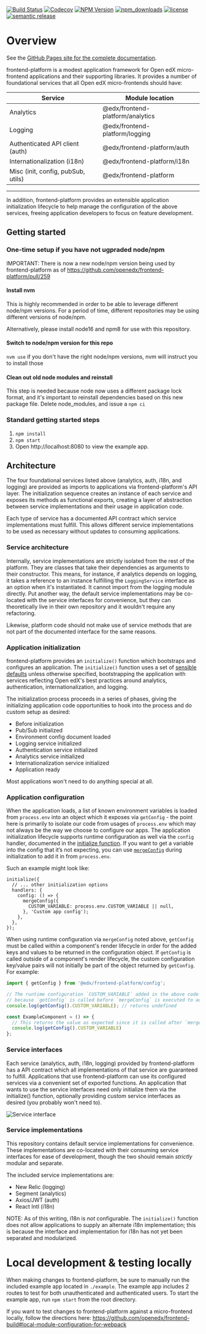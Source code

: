 [![Build Status](https://github.com/openedx/frontend-platform/actions/workflows/ci.yml/badge.svg)](https://github.com/openedx/frontend-platform/actions/workflows/ci.yml)
[![Codecov](https://img.shields.io/codecov/c/github/edx/frontend-platform)](https://codecov.io/gh/edx/frontend-platform)
[![NPM Version](https://img.shields.io/npm/v/@edx/frontend-platform.svg)](https://www.npmjs.com/package/@edx/frontend-platform)
[![npm_downloads](https://img.shields.io/npm/dt/@edx/frontend-platform.svg)](https://www.npmjs.com/package/@edx/frontend-platform)
[![license](https://img.shields.io/npm/l/@edx/frontend-platform.svg)](https://github.com/openedx/frontend-platform/blob/master/LICENSE)
[![semantic release](https://img.shields.io/badge/%20%20%F0%9F%93%A6%F0%9F%9A%80-semantic--release-e10079.svg)](https://github.com/semantic-release/semantic-release)

# Overview

See the [GitHub Pages site for the complete documentation](https://openedx.github.io/frontend-platform/).

frontend-platform is a modest application framework for Open edX micro-frontend applications and their supporting libraries. It provides a number of foundational services that all Open edX micro-frontends should have:

| Service                            | Module location                  |
|------------------------------------|----------------------------------|
| Analytics                          | @edx/frontend-platform/analytics |
| Logging                            | @edx/frontend-platform/logging   |
| Authenticated API client (auth)    | @edx/frontend-platform/auth      |
| Internationalization (i18n)        | @edx/frontend-platform/i18n      |
| Misc (init, config, pubSub, utils) | @edx/frontend-platform           |

-------------------------------------------------------------------------

In addition, frontend-platform provides an extensible application initialization lifecycle to help manage the configuration of the above services, freeing application developers to focus on feature development.

## Getting started

### One-time setup if you have not ugpraded node/npm
IMPORTANT: There is now a new node/npm version being used by frontend-platform as of
https://github.com/openedx/frontend-platform/pull/259

#### Install nvm
This is highly recommended in order to be able to leverage different node/npm versions.
For a period of time, different repositories may be using different versions of node/npm.

Alternatively, please install node16 and npm8 for use with this repository.

#### Switch to node/npm version for this repo
```nvm use```
if you don't have the right node/npm versions, nvm will instruct you to install those

#### Clean out old node modules and reinstall
This step is needed because node now uses a different package lock format, and it's important to reinstall
dependencies based on this new package file. Delete node_modules, and issue a `npm ci`


### Standard getting started steps

1. `npm install`
2. `npm start`
3. Open http://localhost:8080 to view the example app.

## Architecture

The four foundational services listed above (analytics, auth, i18n, and logging) are provided as imports to applications via frontend-platform's API layer.  The initialization sequence creates an instance of each service and exposes its methods as functional exports, creating a layer of abstraction between service implementations and their usage in application code.

Each type of service has a documented API contract which service implementations must fulfill. This allows different service implementations to be used as necessary without updates to consuming applications.

### Service architecture

Internally, service implementations are strictly isolated from the rest of the platform.  They are classes that take their dependencies as arguments to their constructor.  This means, for instance, if analytics depends on logging, it takes a reference to an instance fulfilling the `LoggingService` interface as an option when it's instantiated.  It cannot import from the logging module directly.  Put another way, the default service implementations may be co-located with the service interfaces for convenience, but they can theoretically live in their own repository and it wouldn't require any refactoring.

Likewise, platform code should not make use of service methods that are not part of the documented interface for the same reasons.

### Application initialization

frontend-platform provides an `initialize()` function which bootstraps and configures an application.  The `initialize()` function uses a set of [sensible defaults](https://en.wikipedia.org/wiki/Convention_over_configuration) unless otherwise specified, bootstrapping the application with services reflecting Open edX's best practices around analytics, authentication, internationalization, and logging.

The initialization process proceeds in a series of phases, giving the initializing application code opportunities to hook into the process and do custom setup as desired:

- Before initialization
- Pub/Sub initialized
- Environment config document loaded
- Logging service initialized
- Authentication service initialized
- Analytics service initialized
- Internationalization service initialized
- Application ready

Most applications won't need to do anything special at all.

### Application configuration

When the application loads, a list of known environment variables is loaded from `process.env` into an object which it exposes via `getConfig` - the point here is primarily to isolate our code from usages of `process.env` which may not always be the way we choose to configure our apps.  The application initialization lifecycle supports runtime configuration as well via the `config` handler, documented in the [initialize function](https://edx.github.io/frontend-platform/module-Initialization.html#~initialize).  If you want to get a variable into the config that it’s not expecting, you can use [`mergeConfig`](https://edx.github.io/frontend-platform/module-Config.html#~mergeConfig) during initialization to add it in from `process.env`.

Such an example might look like:

```
initialize({
  // ... other initialization options
  handlers: {
    config: () => {
      mergeConfig({
        CUSTOM_VARIABLE: process.env.CUSTOM_VARIABLE || null,
      }, 'Custom app config');
    },
  },
});
```

When using runtime configuration via `mergeConfig` noted above, `getConfig` must be called within a component's render lifecycle in order for the added keys and values to be returned in the configuration object. If `getConfig` is called outside of a component's render lifecycle, the custom configuration key/value pairs will not initially be part of the object returned by `getConfig`. For example:

```jsx
import { getConfig } from '@edx/frontend-platform/config';

// The runtime configuration `CUSTOM_VARIABLE` added in the above code snippet will not appear here. This is
// because `getConfig` is called before `mergeConfig` is executed to add the custom runtime configuration.
console.log(getConfig().CUSTOM_VARIABLE); // returns undefined

const ExampleComponent = () => {
  // This returns the value as expected since it is called after `mergeConfig` has already executed.
  console.log(getConfig().CUSTOM_VARIABLE)
};
```

### Service interfaces

Each service (analytics, auth, i18n, logging) provided by frontend-platform has a API contract which all implementations of that service are guaranteed to fulfill.  Applications that use frontend-platform can use its configured services via a convenient set of exported functions.  An application that wants to use the service interfaces need only initialize them via the initialize() function, optionally providing custom service interfaces as desired (you probably won't need to).

![Service interface](service-interface.png)

### Service implementations

This repository contains default service implementations for convenience.  These implementations are co-located with their consuming service interfaces for ease of development, though the two should remain _strictly_ modular and separate.

The included service implementations are:

- New Relic (logging)
- Segment (analytics)
- Axios/JWT (auth)
- React Intl (i18n)

NOTE: As of this writing, i18n is _not_ configurable.  The `initialize()` function does not allow applications to supply an alternate i18n implementation; this is because the interface and implementation for i18n has not yet been separated and modularized.

# Local development & testing locally

When making changes to frontend-platform, be sure to manually run the included example app located in `./example`. The example app includes 2 routes to test for both unauthenticated and authenticated users. To start the example app, run `npm start` from the root directory.

If you want to test changes to frontend-platform against a micro-frontend locally, follow the directions here: https://github.com/openedx/frontend-build#local-module-configuration-for-webpack
